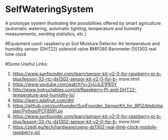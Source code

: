 # SelfWateringSystem
A prototype system illustrating the possibilities offered by smart agriculture (automatic watering, automatic lighting, temperature and humidity measurements, sending statistics, etc.)

   #Equipment used:
   raspberry-pi
   Soil Moisture Detector
   Air temperature and humidity sensor (DHT22)
   solenoid valve
   BMP280 Barometer
   DS1302 real time clock

   #Some Useful Links:
  
1. https://www.sunfounder.com/learn/sensor-kit-v2-0-for-raspberry-pi-b-plus/lesson-33-rtc-ds1302-sensor-kit-v2-0-for-b- more.html
2. https://www.youtube.com/watch?v=2yUJLE1PE0Y
3. http://www.instructables.com/id/Raspberry-PI-and-DHT22-temperature-and-humidity-lo/
4. https://learn.adafruit.com/dht
5. https://github.com/sunfounder/SunFounder_SensorKit_for_RPi2/blob/master/Python/PCF8591.py
6. https://www.sunfounder.com/learn/sensor-kit-v2-0-for-raspberry-pi-b-plus/lesson-33-rtc-ds1302-sensor-kit-v2-0-for-b- more.html
7. https://zedt.eu/tech/hardware/using-ds1302-real-time-clock-module-raspberry-pi/
